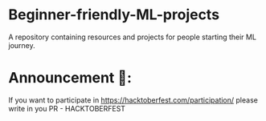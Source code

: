 # Beginner-friendly-ML-projects
A repository containing resources and projects for people starting their ML journey.

# Announcement 🎉:
If you want to participate in https://hacktoberfest.com/participation/ please write in you PR - HACKTOBERFEST
